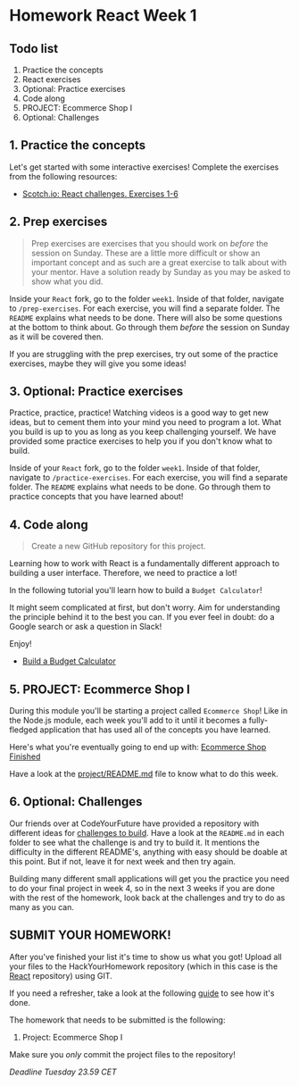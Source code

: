 # Homework React Week 1

## **Todo list**

1. Practice the concepts
2. React exercises
3. Optional: Practice exercises
4. Code along
5. PROJECT: Ecommerce Shop I
6. Optional: Challenges

## **1. Practice the concepts**

Let's get started with some interactive exercises! Complete the exercises from the following resources:

- [Scotch.io: React challenges. Exercises 1-6](https://scotch.io/courses/10-react-challenges-beginner)

## **2. Prep exercises**

> Prep exercises are exercises that you should work on _before_ the session on Sunday. These are a little more difficult or show an important concept and as such are a great exercise to talk about with your mentor. Have a solution ready by Sunday as you may be asked to show what you did.

Inside your `React` fork, go to the folder `week1`. Inside of that folder, navigate to `/prep-exercises`. For each exercise, you will find a separate folder. The `README` explains what needs to be done. There will also be some questions at the bottom to think about. Go through them _before_ the session on Sunday as it will be covered then.

If you are struggling with the prep exercises, try out some of the practice exercises, maybe they will give you some ideas!

## **3. Optional: Practice exercises**

Practice, practice, practice! Watching videos is a good way to get new ideas, but to cement them into your mind you need to program a lot. What you build is up to you as long as you keep challenging yourself. We have provided some practice exercises to help you if you don't know what to build.

Inside of your `React` fork, go to the folder `week1`. Inside of that folder, navigate to `/practice-exercises`. For each exercise, you will find a separate folder. The `README` explains what needs to be done. Go through them to practice concepts that you have learned about!

## **4. Code along**

> Create a new GitHub repository for this project.

Learning how to work with React is a fundamentally different approach to building a user interface. Therefore, we need to practice a lot!

In the following tutorial you'll learn how to build a `Budget Calculator`!

It might seem complicated at first, but don't worry. Aim for understanding the principle behind it to the best you can. If you ever feel in doubt: do a Google search or ask a question in Slack!

Enjoy!

- [Build a Budget Calculator](https://www.youtube.com/watch?v=f6HYLHrYpGs)

## **5. PROJECT: Ecommerce Shop I**

During this module you'll be starting a project called `Ecommerce Shop`! Like in the Node.js module, each week you'll add to it until it becomes a fully-fledged application that has used all of the concepts you have learned.

Here's what you're eventually going to end up with: [Ecommerce Shop Finished](https://hyf-react-w3-example.netlify.app/)

Have a look at the [project/README.md](./project/README.md) file to know what to do this week.

## **6. Optional: Challenges**

Our friends over at CodeYourFuture have provided a repository with different ideas for [challenges to build](https://github.com/CodeYourFuture/cyf-react-challenges). Have a look at the `README.md` in each folder to see what the challenge is and try to build it. It mentions the difficulty in the different README's, anything with easy should be doable at this point. But if not, leave it for next week and then try again.

Building many different small applications will get you the practice you need to do your final project in week 4, so in the next 3 weeks if you are done with the rest of the homework, look back at the challenges and try to do as many as you can.

## **SUBMIT YOUR HOMEWORK!**

After you've finished your list it's time to show us what you got! Upload all your files to the HackYourHomework repository (which in this case is the [React](https://www.github.com/HackYourHomework/React) repository) using GIT.

If you need a refresher, take a look at the following [guide](../hand-in-homework-guide.md) to see how it's done.

The homework that needs to be submitted is the following:

1. Project: Ecommerce Shop I

Make sure you _only_ commit the project files to the repository!

_Deadline Tuesday 23.59 CET_
